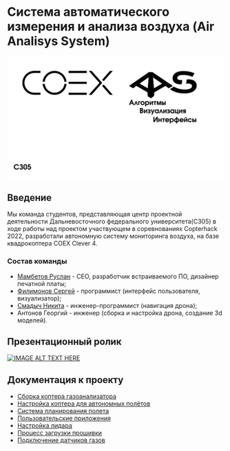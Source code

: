 # Система автоматического измерения и анализа воздуха (Air Analisys System)

<img src="docs/pictures/logo1.jpg" width=600>

## Введение

Мы команда студентов, представляющая центр проектной деятельности Дальневосточного федерального университета(C305) в ходе работы над проектом участвующем в соревнованиях Copterhack 2022, разработали автономную систему мониторинга воздуха, на базе квадрокоптера COEX Clever 4.

### Состав команды

* [Мамбетов Руслан](https://github.com/Ruslan2288) - CEO, разработчик встраиваемого ПО, дизайнер печатной платы;
* [Филимонов Сергей](https://github.com/Lukerrr) - программист (интерфейс пользователя, визуализатор);
* [Смадыч Никита](https://github.com/NikitaS2001) - инженер-программист (навигация дрона);
* Антонов Георгий  - инженер (сборка и настройка дрона, создание 3d моделей).

## Презентационный ролик

[![IMAGE ALT TEXT HERE](https://img.youtube.com/vi/zkYE8mLS81k/0.jpg)](https://www.youtube.com/watch?v=zkYE8mLS81k)

## Документация к проекту

* [Сборка коптера газоанализатора](/docs/drone_assembly.md)
* [Настройка коптера для автономных полётов](/docs/drone_config.md)
* [Система планирования полета](/docs/path_planning.md)
* [Пользовательские приложения](/docs/user_applications.md)
* [Настройка лидара](/docs/setup_lidar.md)
* [Процесс загрузки прошивки](/docs/firmware_upload.md)
* [Подключение датчиков газов](/docs/gas_sensors.md)
